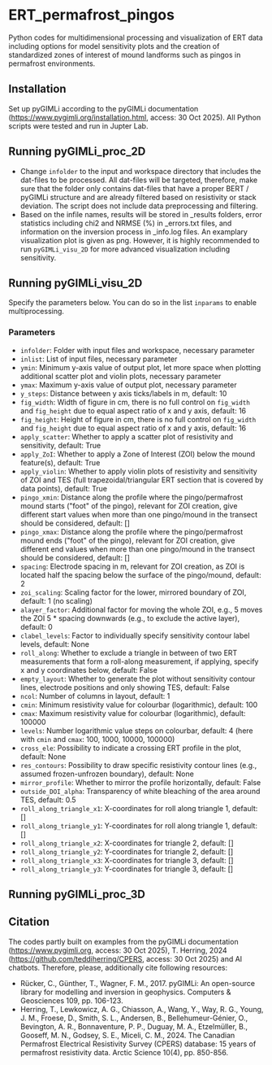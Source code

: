 # ERT_permafrost_pingos
Python codes for multidimensional processing and visualization of ERT data including options for model sensitivity plots and the creation of standardized zones of interest of mound landforms such as pingos in permafrost environments.

## Installation
Set up pyGIMLi according to the pyGIMLi documentation (https://www.pygimli.org/installation.html, access: 30 Oct 2025). All Python scripts were tested and run in Jupter Lab.

## Running pyGIMLi_proc_2D
- Change `infolder` to the input and workspace directory that includes the dat-files to be processed. All dat-files will be targeted, therefore, make sure that the folder only contains dat-files that have a proper BERT / pyGIMLi structure and are already filtered based on resistivity or stack deviation. The script does not include data preprocessing and filtering.
- Based on the infile names, results will be stored in _results folders, error statistics including chi2 and NRMSE (%) in _errors.txt files, and information on the inversion process in _info.log files. An examplary visualization plot is given as png. However, it is highly recommended to run `pyGIMLi_visu_2D` for more advanced visualization including sensitivity.

## Running pyGIMLi_visu_2D
Specify the parameters below. You can do so in the list `inparams` to enable multiprocessing.

### Parameters
- `infolder`: Folder with input files and workspace, necessary parameter
- `inlist`: List of input files, necessary parameter
- `ymin`: Minimum y-axis value of output plot, let more space when plotting additional scatter plot and violin plots, necessary parameter
- `ymax`: Maximum y-axis value of output plot, necessary parameter
- `y_steps`: Distance between y axis ticks/labels in m, default: 10
- `fig_width`: Width of figure in cm, there is no full control on `fig_width` and `fig_height` due to equal aspect ratio of x and y axis, default: 16
- `fig_height`: Height of figure in cm, there is no full control on `fig_width` and `fig_height` due to equal aspect ratio of x and y axis, default: 16
- `apply_scatter`: Whether to apply a scatter plot of resistivity and sensitivity, default: True
- `apply_ZoI`: Whether to apply a Zone of Interest (ZOI) below the mound feature(s), default: True
- `apply_violin`: Whether to apply violin plots of resistivity and sensitivity of ZOI and TES (full trapezoidal/triangular ERT section that is covered by data points), default: True
- `pingo_xmin`: Distance along the profile where the pingo/permafrost mound starts ("foot" of the pingo), relevant for ZOI creation, give different start values when more than one pingo/mound in the transect should be considered, default: []
- `pingo_xmax`: Distance along the profile where the pingo/permafrost mound ends ("foot" of the pingo), relevant for ZOI creation, give different end values when more than one pingo/mound in the transect should be considered, default: []
- `spacing`: Electrode spacing in m, relevant for ZOI creation, as ZOI is located half the spacing below the surface of the pingo/mound, default: 2
- `zoi_scaling`: Scaling factor for the lower, mirrored boundary of ZOI, default: 1 (no scaling)
- `alayer_factor`: Additional factor for moving the whole ZOI, e.g., 5 moves the ZOI 5 * spacing downwards (e.g., to exclude the active layer), default: 0
- `clabel_levels`: Factor to individually specify sensitivity contour label levels, default: None
- `roll_along`: Whether to exclude a triangle in between of two ERT measurements that form a roll-along measurement, if applying, specify x and y coordinates below, default: False
- `empty_layout`: Whether to generate the plot without sensitivity contour lines, electrode positions and only showing TES, default: False
- `ncol`: Number of columns in layout, default: 1
- `cmin`: Minimum resistivity value for colourbar (logarithmic), default: 100
- `cmax`: Maximum resistivity value for colourbar (logarithmic), default: 100000
- `levels`: Number logarithmic value steps on colourbar, default: 4 (here with `cmin` and `cmax`: 100, 1000, 10000, 100000)
- `cross_ele`: Possibility to indicate a crossing ERT profile in the plot, default: None
- `res_contours`: Possibility to draw specific resistivity contour lines (e.g., assumed frozen-unfrozen boundary), default: None
- `mirror_profile`: Whether to mirror the profile horizontally, default: False
- `outside_DOI_alpha`: Transparency of white bleaching of the area around TES, default: 0.5
- `roll_along_triangle_x1`: X-coordinates for roll along triangle 1, default: []
- `roll_along_triangle_y1`: Y-coordinates for roll along triangle 1, default: []
- `roll_along_triangle_x2`: X-coordinates for triangle 2, default: []
- `roll_along_triangle_y2`: Y-coordinates for triangle 2, default: []
- `roll_along_triangle_x3`: X-coordinates for triangle 3, default: []
- `roll_along_triangle_y3`: Y-coordinates for triangle 3, default: []

## Running pyGIMLi_proc_3D

## Citation
The codes partly built on examples from the pyGIMLi documentation (https://www.pygimli.org, access: 30 Oct 2025), T. Herring, 2024 (https://github.com/teddiherring/CPERS, access: 30 Oct 2025) and AI chatbots.
Therefore, please, additionally cite following resources:
- Rücker, C., Günther, T., Wagner, F. M., 2017. pyGIMLi: An open-source library for modelling and inversion in geophysics. Computers & Geosciences 109, pp. 106-123.
- Herring, T., Lewkowicz, A. G., Chiasson, A., Wang, Y., Way, R. G., Young, J. M., Froese, D., Smith, S. L., Andersen, B., Bellehumeur-Génier, O., Bevington, A. R., Bonnaventure, P. P., Duguay, M. A., Etzelmüller, B., Gooseff, M. N., Godsey, S. E., Miceli, C. M., 2024. The Canadian Permafrost Electrical Resistivity Survey (CPERS) database: 15 years of permafrost resistivity data. Arctic Science 10(4), pp. 850-856.
